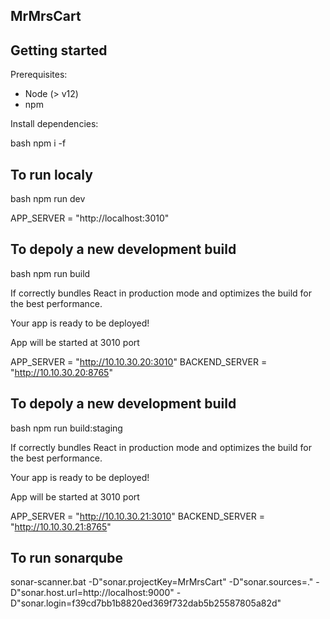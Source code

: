## MrMrsCart

## Getting started

Prerequisites:

- Node (> v12)
- npm

Install dependencies:

bash
npm i -f

## To run localy

bash
npm run dev

APP_SERVER = "http://localhost:3010"

## To depoly a new development build

bash
npm run build

If correctly bundles React in production mode and optimizes the build for the best performance.

Your app is ready to be deployed!

App will be started at 3010 port

APP_SERVER = "http://10.10.30.20:3010"
BACKEND_SERVER = "http://10.10.30.20:8765"

## To depoly a new development build

bash
npm run build:staging

If correctly bundles React in production mode and optimizes the build for the best performance.

Your app is ready to be deployed!

App will be started at 3010 port

APP_SERVER = "http://10.10.30.21:3010"
BACKEND_SERVER = "http://10.10.30.21:8765"

## To run sonarqube
sonar-scanner.bat -D"sonar.projectKey=MrMrsCart" -D"sonar.sources=." -D"sonar.host.url=http://localhost:9000" -D"sonar.login=f39cd7bb1b8820ed369f732dab5b25587805a82d"